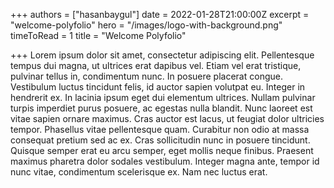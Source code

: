 +++
authors = ["hasanbaygul"]
date = 2022-01-28T21:00:00Z
excerpt = "welcome-polyfolio"
hero = "/images/logo-with-background.png"
timeToRead = 1
title = "Welcome Polyfolio"

+++
Lorem ipsum dolor sit amet, consectetur adipiscing elit. Pellentesque tempus dui magna, ut ultrices erat dapibus vel. Etiam vel erat tristique, pulvinar tellus in, condimentum nunc. In posuere placerat congue. Vestibulum luctus tincidunt felis, id auctor sapien volutpat eu. Integer in hendrerit ex. In lacinia ipsum eget dui elementum ultrices. Nullam pulvinar turpis imperdiet purus posuere, ac egestas nulla blandit. Nunc laoreet est vitae sapien ornare maximus. Cras auctor est lacus, ut feugiat dolor ultricies tempor. Phasellus vitae pellentesque quam. Curabitur non odio at massa consequat pretium sed ac ex. Cras sollicitudin nunc in posuere tincidunt. Quisque semper erat eu arcu semper, eget mollis neque finibus. Praesent maximus pharetra dolor sodales vestibulum. Integer magna ante, tempor id nunc vitae, condimentum scelerisque ex. Nam nec luctus erat.
